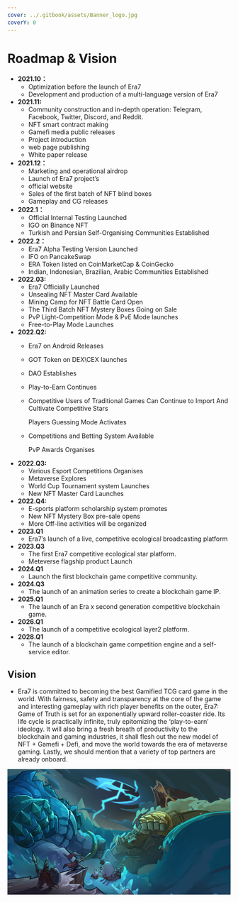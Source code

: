 ```yaml
---
cover: ../.gitbook/assets/Banner_logo.jpg
coverY: 0
---
```


# Roadmap & Vision

* **2021.10：**
  * Optimization before the launch of Era7&#x20;
  * Development and production of a multi-language version of Era7
* **2021.11:**
  * Community construction and in-depth operation: Telegram, Facebook, Twitter, Discord, and Reddit.&#x20;
  * NFT smart contract making
  * Gamefi media public releases&#x20;
  * Project introduction&#x20;
  * web page publishing&#x20;
  * White paper release
* **2021.12：**
  * Marketing and operational airdrop
  * Launch of Era7 project’s&#x20;
  * official website
  * Sales of the first batch of NFT blind boxes&#x20;
  * Gameplay and CG releases
* **2022.1：**
  * Official Internal Testing Launched
  * IGO on Binance NFT
  * Turkish and Persian Self-Organising Communities Established
* **2022.2：**
  * Era7 Alpha Testing Version Launched
  * IFO on PancakeSwap
  * ERA Token listed on CoinMarketCap & CoinGecko
  * Indian, Indonesian, Brazilian, Arabic Communities Established
* **2022.03:**
  * Era7 Officially Launched
  * Unsealing NFT Master Card Available
  * Mining Camp for NFT Battle Card Open
  * The Third Batch NFT Mystery Boxes Going on Sale
  * PvP Light-Competition Mode & PvE Mode launches
  * Free-to-Play Mode Launches
* **2022.Q2:**
  * Era7 on Android Releases
  * GOT Token on DEX\CEX launches
  * DAO Establishes
  * Play-to-Earn Continues
  *   Competitive Users of Traditional Games Can Continue to Import And Cultivate Competitive Stars

      Players Guessing Mode Activates
  *   Competitions and Betting System Available

      PvP Awards Organises
* **2022.Q3:**
  * Various Esport Competitions Organises
  * Metaverse Explores
  * World Cup Tournament system Launches
  * New NFT Master Card Launches
* **2022.Q4:**
  * E-sports platform scholarship system promotes
  * New NFT Mystery Box pre-sale opens
  * More Off-line activities will be organized
* **2023.Q1**
  * Era7’s launch of a live, competitive ecological broadcasting platform
* **2023.Q3**
  * The first Era7 competitive ecological star platform.&#x20;
  * Meteverse flagship product Launch
* **2024.Q1**
  * Launch the first blockchain game competitive community.
* **2024.Q3**
  * The launch of an animation series to create a blockchain game IP.
* **2025.Q1**
  * The launch of an Era x second generation competitive blockchain game.
* **2026.Q1**
  * The launch of a competitive ecological layer2 platform.
* **2028.Q1**
  * The launch of a blockchain game competition engine and a self-service editor.

## Vision

* Era7 is committed to becoming the best Gamified TCG card game in the world. With fairness, safety and transparency at the core of the game and interesting gameplay with rich player benefits on the outer, Era7: Game of Truth is set for an exponentially upward roller-coaster ride. Its life cycle is practically infinite, truly epitomizing the ‘play-to-earn’ ideology. It will also bring a fresh breath of productivity to the blockchain and gaming industries, it shall flesh out the new model of NFT + Gamefi + Defi, and move the world towards the era of metaverse gaming. Lastly, we should mention that a variety of top partners are already onboard.

![](<../.gitbook/assets/vision (1).jpg>)
